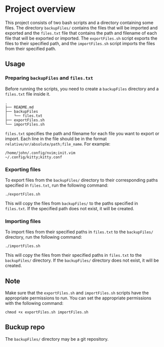 # Project overview


This project consists of two bash scripts and a directory containing some files. The directory `backupFiles/` contains the files that will be imported and exported and the `files.txt` file that contains the path and filename of each file that will be exported or imported. The `exportFiles.sh` script exports the files to their specified path, and the `importFiles.sh` script imports the files from their specified path.

## Usage

### Preparing `backupFiles` and `files.txt`


Before running the scripts, you need to create a `backupFiles` directory and a `files.txt` file inside it. 

```
.
├── README.md
├── backupFiles
│   └── files.txt
├── exportFiles.sh
└── importFiles.sh
```

`files.txt` specifies the path and filename for each file you want to export or import. Each line in the file should be in the format `relative/or/absolute/path;file_name`.
For example:

``` 
/home/john/.config/nvim;init.vim
~/.config/kitty;kitty.conf
```


### Exporting files

To export files from the `backupFiles/` directory to their corresponding paths specified in `files.txt`, run the following command:

``` 
./exportFiles.sh 
```

This will copy the files from `backupFiles/` to the paths specified in `files.txt`. If the specified path does not exist, it will be created.

### Importing files

To import files from their specified paths in `files.txt` to the `backupFiles/` directory, run the following command:

```
./importFiles.sh
``` 

This will copy the files from their specified paths in `files.txt` to the `backupFiles/` directory. If the `backupFiles/` directory does not exist, it will be created.

## Note

Make sure that the `exportFiles.sh` and `importFiles.sh` scripts have the appropriate permissions to run. You can set the appropriate permissions with the following command:

``` 
chmod +x exportFiles.sh importFiles.sh
``` 

## Buckup repo

The `backupFiles/` directory may be a git repository.
